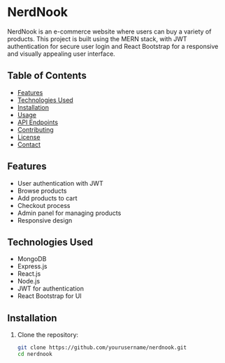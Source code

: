 # NerdNook

NerdNook is an e-commerce website where users can buy a variety of products. This project is built using the MERN stack, with JWT authentication for secure user login and React Bootstrap for a responsive and visually appealing user interface.

## Table of Contents
- [Features](#features)
- [Technologies Used](#technologies-used)
- [Installation](#installation)
- [Usage](#usage)
- [API Endpoints](#api-endpoints)
- [Contributing](#contributing)
- [License](#license)
- [Contact](#contact)

## Features
- User authentication with JWT
- Browse products
- Add products to cart
- Checkout process
- Admin panel for managing products
- Responsive design

## Technologies Used
- MongoDB
- Express.js
- React.js
- Node.js
- JWT for authentication
- React Bootstrap for UI

## Installation
1. Clone the repository:
   ```sh
   git clone https://github.com/yourusername/nerdnook.git
   cd nerdnook
